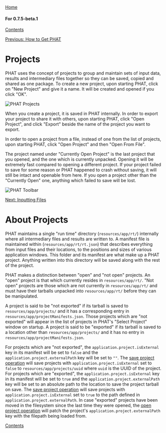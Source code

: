[Home](https://chgibb.github.io/PHATDocs/)

#### For 0.7.5-beta.1
[Contents](https://chgibb.github.io/PHATDocs/docs/releases/0.7.5-beta.1/home)

[Previous: How to Get PHAT](https://chgibb.github.io/PHATDocs/docs/releases/0.7.5-beta.1/howToGetPHAT)

# Projects
PHAT uses the concept of projects to group and maintain sets of input data, results and intermediary files together so they can be saved, copied and shared as one package. To create a new project, upon starting PHAT, click on "New Project" and give it a name. It will be created and opened if you click "OK". 

![PHAT Projects](https://chgibb.github.io//PHATDocs/docs/releases/0.7.5-beta.1/Project.png)

When you create a project, it is saved in PHAT internally. In order to export your project to share it with others, upon starting PHAT, click "Open Project", and click "Export" beside the name of the project you want to export.

In order to open a project from a file, instead of one from the list of projects, upon starting PHAT, click "Open Project" and then "Open From File".

The project named under "Currently Open Project" is the last project that you opened, and the one which is currently unpacked. Opening it will be extremely fast compared to opening a different project. If your project failed to save for some reason or PHAT happened to crash without saving, it will still be intact and openable from here. If you open a project other than the "Currently Open" one, anything which failed to save will be lost.

![PHAT Toolbar](https://chgibb.github.io//PHATDocs/docs/releases/0.7.5-beta.1/Toolbar.png)

[Next: Inputting Files](https://chgibb.github.io/PHATDocs/docs/releases/0.7.5-beta.1/inputtingFiles)

# About Projects
PHAT maintains a single "run time" directory (```resources/app/rt/```) internally where all intermediary files and results are written to. A manifest file is maintained within (```resources/app/rt/rt.json```) that describes everything from input files and their locations, to the positions and sizes of various application windows. This folder and its manifest are what make up a PHAT project. Anything written into this directory will be saved along with the rest of the project.  

PHAT makes a distinction between "open" and "not open" projects. An "open" project is that which currently resides in ```resources/app/rt/```. "Not open" projects are those which are not currently in ```resources/app/rt/``` and must have their tarballs unpacked into ```resources/app/rt/``` before they can be manipulated.

A project is said to be "not exported" if its tarball is saved to ```resources/app/projects/``` and it has a corresponding entry in ```resources/app/projectManifests.json```. Those projects which are "not exported" will appear in the list of projects in PHAT's "Select Project" window on startup. A project is said to be "exported" if its tarball is saved to a location other than ```resources/app/projects/``` and it has no entry in ```resources/app/projectManifests.json```.

For projects which are "not exported", the ```application.project.isExternal``` key in its manifest will be set to ```false``` and the ```application.project.externalPath``` key will be set to ```""```. The [save project operation](https://github.com/chgibb/PHAT/blob/0.7.5-beta.1/src/req/operations/SaveCurrentProject.ts) will save projects with ```application.project.isExternal``` set to ```false``` to ```resources/app/projects/uuid``` where ```uuid``` is the UUID of the project. For projects which are "exported", the ```application.project.isExternal``` key in its manifest will be set to ```true``` and the ```application.project.externalPath``` key will be set to an absolute path to the location to save the project tarball on save. The [save project operation](https://github.com/chgibb/PHAT/blob/0.7.5-beta.1/src/req/operations/SaveCurrentProject.ts) will save projects with ```application.project.isExternal``` set to ```true``` to the path defined in ```application.project.externalPath```. In case "exported" projects have been moved in the filesystem since the last time they were opened, the [open project operation](https://github.com/chgibb/PHAT/blob/0.7.5-beta.1/src/req/operations/OpenProject.ts) will patch the project's ```application.project.externalPath``` key with the filepath being loaded from.


[Contents](https://chgibb.github.io/PHATDocs/docs/releases/0.7.5-beta.1/home)

